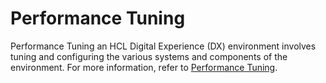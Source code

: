# Performance Tuning

Performance Tuning an HCL Digital Experience (DX) environment involves tuning and configuring the various systems and components of the environment. For more information, refer to [Performance Tuning](../images/HCL%20DX%20Performance%20Tuning%20V9.5%201.0_Sep152022.pdf).

